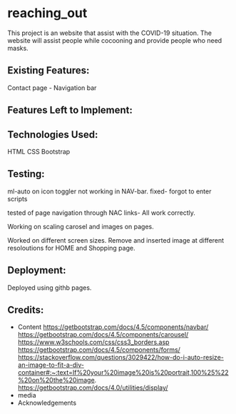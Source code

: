 # reaching_out

This project is an website that assist with the COVID-19 situation. 
The website will assist people while cocooning and provide people who need masks. 


Existing Features: 
--------------------------

Contact page - Navigation bar 

Features Left to Implement:  
---------------------------

Technologies Used:
------------------
HTML 
CSS
Bootstrap

Testing:
--------

ml-auto on icon toggler not working in NAV-bar. fixed- forgot to enter scripts

tested of page navigation through NAC links- All work correctly.

Working on scaling carosel and images on pages. 

Worked on different screen sizes. Remove and inserted image at different resoloutions for HOME and Shopping page.


Deployment:
------------

Deployed using githb pages.


Credits:
---------

- Content
https://getbootstrap.com/docs/4.5/components/navbar/
https://getbootstrap.com/docs/4.5/components/carousel/
https://www.w3schools.com/css/css3_borders.asp
https://getbootstrap.com/docs/4.5/components/forms/
https://stackoverflow.com/questions/3029422/how-do-i-auto-resize-an-image-to-fit-a-div-container#:~:text=If%20your%20image%20is%20portrait,100%25%22%20on%20the%20image.
https://getbootstrap.com/docs/4.0/utilities/display/
- media
- Acknowledgements 




